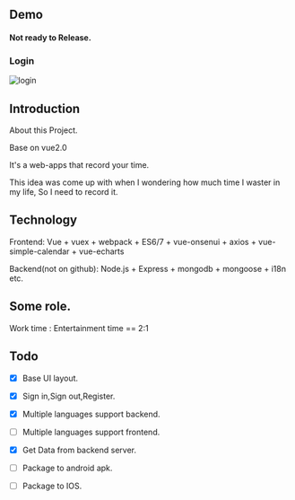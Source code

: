## Demo 
#### Not ready to Release.
### Login
![login](https://user-images.githubusercontent.com/3784198/34903864-2cf5018a-f875-11e7-80e5-fbe6f26b5a09.gif)



## Introduction

About this Project.

Base on vue2.0

It's a web-apps that record your time.

This idea was come up with when I wondering how much time I waster in my life,
So I need to record it.

## Technology
Frontend:
Vue + vuex + webpack + ES6/7 + vue-onsenui + axios + vue-simple-calendar + vue-echarts

Backend(not on github):
Node.js + Express + mongodb + mongoose + i18n etc.

## Some role.
Work time : Entertainment time == 2:1

## Todo
* [X] Base UI layout.
* [X] Sign in,Sign out,Register.
* [X] Multiple languages support backend.
* [ ] Multiple languages support frontend.
* [X] Get Data from backend server.

* [ ] Package to android apk.
* [ ] Package to IOS.

